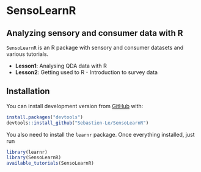 # SensoLearnR

## Analyzing sensory and consumer data with R

`SensoLearnR` is an R package with sensory and consumer datasets and
various tutorials.

  - **Lesson1**: Analysing QDA data with R
  - **Lesson2**: Getting used to R - Introduction to survey data

## Installation

You can install development version from [GitHub](https://github.com/)
with:

``` r
install.packages("devtools")
devtools::install_github("Sebastien-Le/SensoLearnR")
```
You also need to install the `learnr` package.
Once everything installed, just run

``` r
library(learnr)
library(SensoLearnR)
available_tutorials(SensoLearnR)
```

